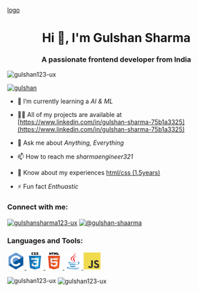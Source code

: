 [logo](https://github.com/gulshan123-ux/gulshan123-ux/blob/main/WhatsApp%20Image%202024-12-11%20at%2015.43.11_710363c8.jpg)

<h1 align="center">Hi 👋, I'm Gulshan Sharma</h1>
<h3 align="center">A passionate frontend developer from India</h3>

<p align="left"> <img src="https://komarev.com/ghpvc/?username=gulshan123-ux&label=Profile%20views&color=0e75b6&style=flat" alt="gulshan123-ux" /> </p>

<p align="left"> <a href="https://github.com/ryo-ma/github-profile-trophy"><img src="https://github-profile-trophy.vercel.app/?username=gulshan123" alt="gulshan" /></a> </p>

- 🔭 I’m currently learning a *AI & ML*

- 👨‍💻 All of my projects are available at [https://www.linkedin.com/in/gulshan-sharma-75b1a3325](https://www.linkedin.com/in/gulshan-sharma-75b1a3325)

- 💬 Ask me about *Anything, Everything*

- 📫 How to reach me *sharmaengineer321*

- 📄 Know about my experiences [html/css (1.5years)](html/css (1years))

- ⚡ Fun fact *Enthuastic*

<h3 align="left">Connect with me:</h3>
<p align="left">
<a href="https://linkedin.com/in/gulshan-sharma-75" target="blank"><img align="center" src="https://raw.githubusercontent.com/rahuldkjain/github-profile-readme-generator/master/src/images/icons/Social/linked-in-alt.svg" alt="gulshansharma123-ux" height="30" width="40" /></a>
<a href="https://instagram.com/@gulshan_shaarma" target="blank"><img align="center" src="https://raw.githubusercontent.com/rahuldkjain/github-profile-readme-generator/master/src/images/icons/Social/instagram.svg" alt="@gulshan-shaarma" height="30" width="40" /></a>
</p>

<h3 align="left">Languages and Tools:</h3>
<p align="left"> <a href="https://www.cprogramming.com/" target="_blank" rel="noreferrer"> <img src="https://raw.githubusercontent.com/devicons/devicon/master/icons/c/c-original.svg" alt="c" width="40" height="40"/> </a> <a href="https://www.w3schools.com/css/" target="_blank" rel="noreferrer"> <img src="https://raw.githubusercontent.com/devicons/devicon/master/icons/css3/css3-original-wordmark.svg" alt="css3" width="40" height="40"/> </a> <a href="https://www.w3.org/html/" target="_blank" rel="noreferrer"> <img src="https://raw.githubusercontent.com/devicons/devicon/master/icons/html5/html5-original-wordmark.svg" alt="html5" width="40" height="40"/> </a> <a href="https://www.java.com" target="_blank" rel="noreferrer"> <img src="https://raw.githubusercontent.com/devicons/devicon/master/icons/java/java-original.svg" alt="java" width="40" height="40"/> </a> <a href="https://developer.mozilla.org/en-US/docs/Web/JavaScript" target="_blank" rel="noreferrer"> <img src="https://raw.githubusercontent.com/devicons/devicon/master/icons/javascript/javascript-original.svg" alt="javascript" width="40" height="40"/> </a> </p>

<p><img align="left" src="https://github-readme-stats.vercel.app/api/top-langs?username=gulsahan123-ux&show_icons=true&locale=en&layout=compact" alt="gulshan123-ux" /></p>

<p>&nbsp;<img align="center" src="https://github-readme-stats.vercel.app/api?username=gulshan123-ux&show_icons=true&locale=en" alt="gulshan123-ux" /></p>

